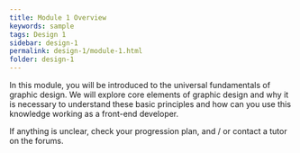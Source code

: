 ```yaml
---
title: Module 1 Overview
keywords: sample
tags: Design 1
sidebar: design-1
permalink: design-1/module-1.html
folder: design-1
---
```


In this module, you will be introduced to the universal fundamentals of graphic design. We will explore core elements of graphic design and why it is necessary to understand these basic principles and how can you use this knowledge working as a front-end developer.

If anything is unclear, check your progression plan, and / or contact a tutor on the forums.
